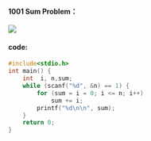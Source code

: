 #### 1001  Sum Problem：

![](https://raw.githubusercontent.com/wcowboy/Photos/master/ACM/1001%20Sum%20Problem.png?token=Ae6Xb8OH9LqUWdS7GhHQaL8HdHZWcX1xks5cTHbEwA%3D%3D)

#### code:

```c
#include<stdio.h>
int main() {
	int  i, n,sum;
	while (scanf("%d", &n) == 1) {
		for (sum = i = 0; i <= n; i++)
			sum += i;
		printf("%d\n\n", sum);
	}
	return 0;
}
```

